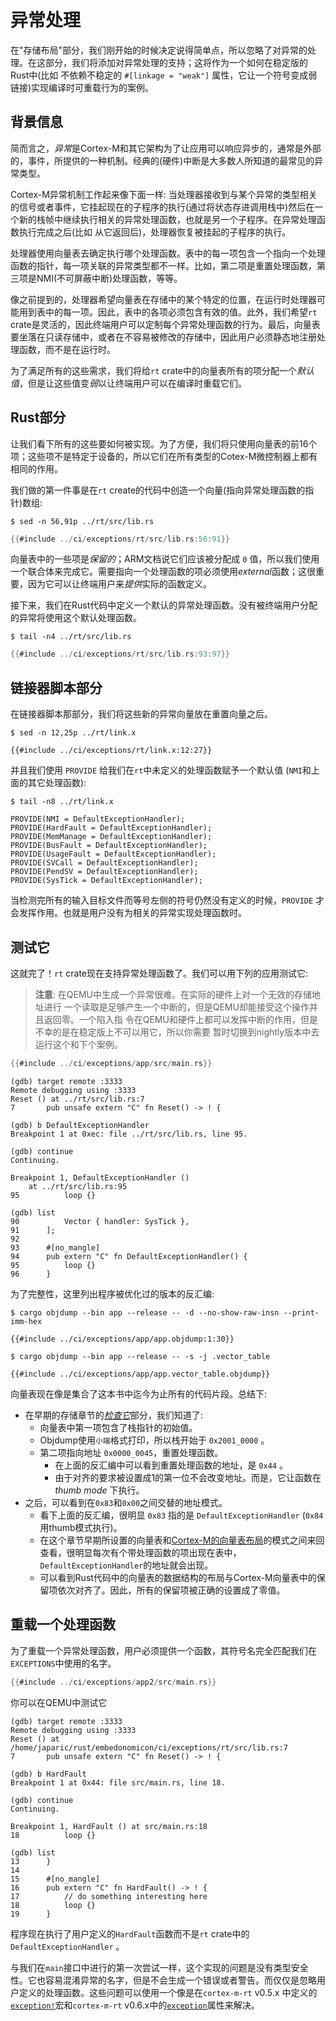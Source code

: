 # 异常处理

在"存储布局"部分，我们刚开始的时候决定说得简单点，所以忽略了对异常的处理。在这部分，我们将添加对异常处理的支持；这将作为一个如何在稳定版的Rust中(比如 不依赖不稳定的 `#[linkage = "weak"]` 属性，它让一个符号变成弱链接)实现编译时可重载行为的案例。

## 背景信息

简而言之，*异常*是Cortex-M和其它架构为了让应用可以响应异步的，通常是外部的，事件，所提供的一种机制。经典的(硬件)中断是大多数人所知道的最常见的异常类型。

Cortex-M异常机制工作起来像下面一样:
当处理器接收到与某个异常的类型相关的信号或者事件，它挂起现在的子程序的执行(通过将状态存进调用栈中)然后在一个新的栈帧中继续执行相关的异常处理函数，也就是另一个子程序。在异常处理函数执行完成之后(比如 从它返回后)，处理器恢复被挂起的子程序的执行。

处理器使用向量表去确定执行哪个处理函数。表中的每一项包含一个指向一个处理函数的指针，每一项关联的异常类型都不一样。比如，第二项是重置处理函数，第三项是NMI(不可屏蔽中断)处理函数，等等。

像之前提到的，处理器希望向量表在存储中的某个特定的位置，在运行时处理器可能用到表中的每一项。因此，表中的各项必须包含有效的值。此外，我们希望`rt` crate是灵活的，因此终端用户可以定制每个异常处理函数的行为。最后，向量表要坐落在只读存储中，或者在不容易被修改的存储中，因此用户必须静态地注册处理函数，而不是在运行时。

为了满足所有的这些需求，我们将给`rt` crate中的向量表所有的项分配一个*默认值*，但是让这些值变*弱*以让终端用户可以在编译时重载它们。

## Rust部分

让我们看下所有的这些要如何被实现。为了方便，我们将只使用向量表的前16个项；这些项不是特定于设备的，所以它们在所有类型的Cotex-M微控制器上都有相同的作用。

我们做的第一件事是在`rt` create的代码中创造一个向量(指向异常处理函数的指针)数组:

``` console
$ sed -n 56,91p ../rt/src/lib.rs
```

``` rust
{{#include ../ci/exceptions/rt/src/lib.rs:56:91}}
```

向量表中的一些项是*保留的*；ARM文档说它们应该被分配成 `0` 值，所以我们使用一个联合体来完成它。需要指向一个处理函数的项必须使用*external*函数；这很重要，因为它可以让终端用户来*提供*实际的函数定义。

接下来，我们在Rust代码中定义一个默认的异常处理函数。没有被终端用户分配的异常将使用这个默认处理函数。

``` console
$ tail -n4 ../rt/src/lib.rs
```

``` rust
{{#include ../ci/exceptions/rt/src/lib.rs:93:97}}
```

## 链接器脚本部分

在链接器脚本那部分，我们将这些新的异常向量放在重置向量之后。

``` console
$ sed -n 12,25p ../rt/link.x
```

``` text
{{#include ../ci/exceptions/rt/link.x:12:27}}
```

并且我们使用 `PROVIDE` 给我们在`rt`中未定义的处理函数赋予一个默认值 (`NMI`和上面的其它处理函数):

``` console
$ tail -n8 ../rt/link.x
```

``` text
PROVIDE(NMI = DefaultExceptionHandler);
PROVIDE(HardFault = DefaultExceptionHandler);
PROVIDE(MemManage = DefaultExceptionHandler);
PROVIDE(BusFault = DefaultExceptionHandler);
PROVIDE(UsageFault = DefaultExceptionHandler);
PROVIDE(SVCall = DefaultExceptionHandler);
PROVIDE(PendSV = DefaultExceptionHandler);
PROVIDE(SysTick = DefaultExceptionHandler);
```

当检测完所有的输入目标文件而等号左侧的符号仍然没有定义的时候，`PROVIDE` 才会发挥作用。也就是用户没有为相关的异常实现处理函数时。

## 测试它

这就完了！`rt` crate现在支持异常处理函数了。我们可以用下列的应用测试它:

> **注意**: 在QEMU中生成一个异常很难。在实际的硬件上对一个无效的存储地址进行
> 一个读取是足够产生一个中断的，但是QEMU却能接受这个操作并且返回零。一个陷入指
> 令在QEMU和硬件上都可以发挥中断的作用，但是不幸的是在稳定版上不可以用它，所以你需要
> 暂时切换到nightly版本中去运行这个和下个案例。

``` rust
{{#include ../ci/exceptions/app/src/main.rs}}
```

``` console
(gdb) target remote :3333
Remote debugging using :3333
Reset () at ../rt/src/lib.rs:7
7       pub unsafe extern "C" fn Reset() -> ! {

(gdb) b DefaultExceptionHandler
Breakpoint 1 at 0xec: file ../rt/src/lib.rs, line 95.

(gdb) continue
Continuing.

Breakpoint 1, DefaultExceptionHandler ()
    at ../rt/src/lib.rs:95
95          loop {}

(gdb) list
90          Vector { handler: SysTick },
91      ];
92
93      #[no_mangle]
94      pub extern "C" fn DefaultExceptionHandler() {
95          loop {}
96      }
```

为了完整性，这里列出程序被优化过的版本的反汇编:

``` console
$ cargo objdump --bin app --release -- -d --no-show-raw-insn --print-imm-hex
```

``` text
{{#include ../ci/exceptions/app/app.objdump:1:30}}
```

``` console
$ cargo objdump --bin app --release -- -s -j .vector_table
```

``` text
{{#include ../ci/exceptions/app/app.vector_table.objdump}}
```

向量表现在像是集合了这本书中迄今为止所有的代码片段。总结下:
- 在早期的存储章节的[_检查它_]部分，我们知道了:
    - 向量表中第一项包含了栈指针的初始值。
    - Objdump使用`小端`格式打印，所以栈开始于 `0x2001_0000` 。
    - 第二项指向地址 `0x0000_0045`，重置处理函数。
        - 在上面的反汇编中可以看到重置处理函数的地址，是 `0x44` 。
        - 由于对齐的要求被设置成1的第一位不会改变地址。而是，它让函数在 _thumb mode_ 下执行。
- 之后，可以看到在`0x83`和`0x00`之间交替的地址模式。
    - 看下上面的反汇编，很明显 `0x83` 指的是 `DefaultExceptionHandler` (`0x84`用thumb模式执行)。
    - 在这个章节早期所设置的向量表和[Cortex-M的向量表布局]的模式之间来回查看，很明显每次有个带处理函数的项出现在表中，`DefaultExceptionHandler`的地址就会出现。
    - 可以看到Rust代码中的向量表的数据结构的布局与Cortex-M向量表中的保留项依次对齐了。因此，所有的保留项被正确的设置成了零值。

[_检查它_]: https://xxchang.github.io/embedonomicon/memory-layout.html#inspecting-it
[Cortex-M的向量表布局]: https://developer.arm.com/docs/dui0552/latest/the-cortex-m3-processor/exception-model/vector-table

## 重载一个处理函数

为了重载一个异常处理函数，用户必须提供一个函数，其符号名完全匹配我们在`EXCEPTIONS`中使用的名字。

``` rust
{{#include ../ci/exceptions/app2/src/main.rs}}
```

你可以在QEMU中测试它

``` console
(gdb) target remote :3333
Remote debugging using :3333
Reset () at /home/japaric/rust/embedonomicon/ci/exceptions/rt/src/lib.rs:7
7       pub unsafe extern "C" fn Reset() -> ! {

(gdb) b HardFault
Breakpoint 1 at 0x44: file src/main.rs, line 18.

(gdb) continue
Continuing.

Breakpoint 1, HardFault () at src/main.rs:18
18          loop {}

(gdb) list
13      }
14
15      #[no_mangle]
16      pub extern "C" fn HardFault() -> ! {
17          // do something interesting here
18          loop {}
19      }
```

程序现在执行了用户定义的`HardFault`函数而不是`rt` crate中的`DefaultExceptionHandler` 。

与我们在`main`接口中进行的第一次尝试一样，这个实现的问题是没有类型安全性。它也容易混淆异常的名字，但是不会生成一个错误或者警告。而仅仅是忽略用户定义的处理函数。这些问题可以使用一个像是在`cortex-m-rt` v0.5.x 中定义的[`exception!`]宏和`cortex-m-rt` v0.6.x中的[`exception`]属性来解决。

[`exception!`]: https://github.com/japaric/cortex-m-rt/blob/v0.5.1/src/lib.rs#L792
[`exception`]: https://github.com/rust-embedded/cortex-m-rt/blob/v0.6.3/macros/src/lib.rs#L254
